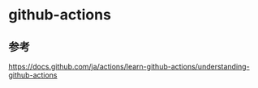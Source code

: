 # github-actions
## 参考
https://docs.github.com/ja/actions/learn-github-actions/understanding-github-actions